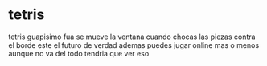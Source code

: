 # tetris
tetris guapisimo fua se mueve la ventana cuando chocas las piezas contra el borde este el futuro de verdad ademas puedes jugar online mas o menos aunque no va del todo tendria que ver eso
